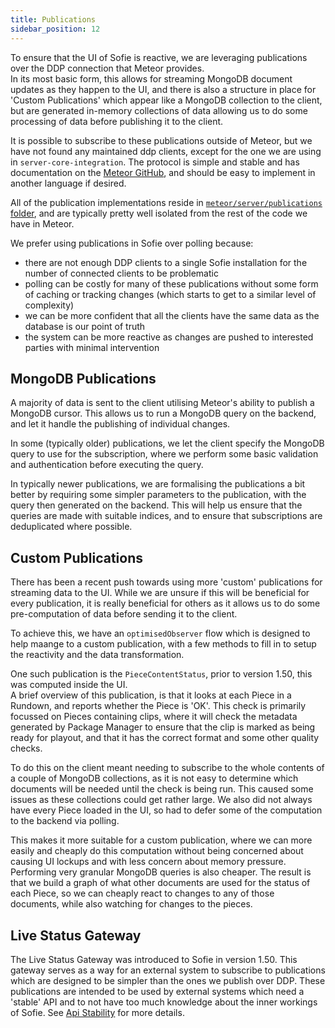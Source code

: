 ```yaml
---
title: Publications
sidebar_position: 12
---
```


To ensure that the UI of Sofie is reactive, we are leveraging publications over the DDP connection that Meteor provides.  
In its most basic form, this allows for streaming MongoDB document updates as they happen to the UI, and there is also a structure in place for 'Custom Publications' which appear like a MongoDB collection to the client, but are generated in-memory collections of data allowing us to do some processing of data before publishing it to the client.

It is possible to subscribe to these publications outside of Meteor, but we have not found any maintained ddp clients, except for the one we are using in `server-core-integration`. The protocol is simple and stable and has documentation on the [Meteor GitHub](https://github.com/meteor/meteor/blob/devel/packages/ddp/DDP.md), and should be easy to implement in another language if desired.

All of the publication implementations reside in [`meteor/server/publications` folder](https://github.com/nrkno/sofie-core/tree/master/meteor/server/publications), and are typically pretty well isolated from the rest of the code we have in Meteor.

We prefer using publications in Sofie over polling because:

- there are not enough DDP clients to a single Sofie installation for the number of connected clients to be problematic
- polling can be costly for many of these publications without some form of caching or tracking changes (which starts to get to a similar level of complexity)
- we can be more confident that all the clients have the same data as the database is our point of truth
- the system can be more reactive as changes are pushed to interested parties with minimal intervention

## MongoDB Publications

A majority of data is sent to the client utilising Meteor's ability to publish a MongoDB cursor. This allows us to run a MongoDB query on the backend, and let it handle the publishing of individual changes.

In some (typically older) publications, we let the client specify the MongoDB query to use for the subscription, where we perform some basic validation and authentication before executing the query.

In typically newer publications, we are formalising the publications a bit better by requiring some simpler parameters to the publication, with the query then generated on the backend. This will help us ensure that the queries are made with suitable indices, and to ensure that subscriptions are deduplicated where possible.

## Custom Publications

There has been a recent push towards using more 'custom' publications for streaming data to the UI. While we are unsure if this will be beneficial for every publication, it is really beneficial for others as it allows us to do some pre-computation of data before sending it to the client.

To achieve this, we have an `optimisedObserver` flow which is designed to help maange to a custom publication, with a few methods to fill in to setup the reactivity and the data transformation.

One such publication is the `PieceContentStatus`, prior to version 1.50, this was computed inside the UI.  
A brief overview of this publication, is that it looks at each Piece in a Rundown, and reports whether the Piece is 'OK'. This check is primarily focussed on Pieces containing clips, where it will check the metadata generated by Package Manager to ensure that the clip is marked as being ready for playout, and that it has the correct format and some other quality checks.

To do this on the client meant needing to subscribe to the whole contents of a couple of MongoDB collections, as it is not easy to determine which documents will be needed until the check is being run. This caused some issues as these collections could get rather large. We also did not always have every Piece loaded in the UI, so had to defer some of the computation to the backend via polling.

This makes it more suitable for a custom publication, where we can more easily and cheaply do this computation without being concerned about causing UI lockups and with less concern about memory pressure. Performing very granular MongoDB queries is also cheaper. The result is that we build a graph of what other documents are used for the status of each Piece, so we can cheaply react to changes to any of those documents, while also watching for changes to the pieces.

## Live Status Gateway

The Live Status Gateway was introduced to Sofie in version 1.50. This gateway serves as a way for an external system to subscribe to publications which are designed to be simpler than the ones we publish over DDP. These publications are intended to be used by external systems which need a 'stable' API and to not have too much knowledge about the inner workings of Sofie. See [Api Stability](./api-stability.md) for more details.
